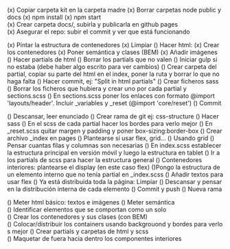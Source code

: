 (x) Copiar carpeta kit en la carpeta madre
(x) Borrar carpetas node public y docs
(x) npm install
(x) npm start
(x) Crear carpeta docs/, subirla y publicarla en github pages
(x) Asegurar el repo: subir el commit y ver que está funcionando

(x) Pintar la estructura de contenedores
(x) Limpiar
() Hacer html:
(x) Crear los contenedores
(x) Poner semántica y clases (BEM)
(x) Añadir imágenes
() Hacer partials de html
() Borrar los partials que no valen
() Iniciar gulp si no estaba (debe haber algo escrito para ver cambios)
() Crear carpeta del partial, copiar su parte del html en el index, poner la ruta y borrar lo que no haga falta
() Hacer commit, ej: "Split in html partials"
() Crear ficheros sass
() Borrar los ficheros que hubiera y crear uno por cada partial y sections.scss
() En sections.scss poner los enlaces con formato @import 'layouts/header'. Incluir \_variables y \_reset (@import 'core/reset')
() Commit

() Descansar, leer enunciado
() Crear rama de git ej: css-structure
() Hacer sass
() En el scss de cada partial hacer los bordes para verlo mejor
() En \_reset.scss quitar margen y padding y poner box-sizing:border-box
() Crear archivo \_index en pages
() Plantearse si usar flex, grid...
() Usando grid
() Pensar cuantas filas y columnas son necesarias
() En index.scss establecer la estructura principal en versión móvil y luego la estructura en tablet
() Ir a los partials de scss para hacer la estructura general
() Contenedores interiores: plantearse el display (en este caso flex)
()Pongo la estructura de un elemento interno que no tenía partial en \_index.scss
() Añadir textos para usar flex
() Ya está distribuida toda la página: Limpiar
() Descansar y pensar en la distribución interna de cada elemento
() Commit y push
() Nueva rama

() Meter html básico: textos e imágenes
() Meter semántica
() Identificar elementos que se comportan como un solo
() Crear los contenedores y sus clases (con BEM)
() Colocar/distribuir los containers usando backgrouond y bordes para verlos mejor
() Crear partials y carpetas de html y scss 
() Maquetar de fuera hacia dentro los componentes interiores
